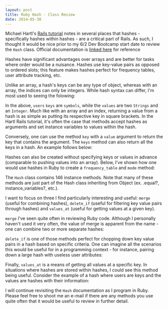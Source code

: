 ```yaml
---
layout: post
title: Ruby Hash - Class Review
date: 2014-05-30 
---
```


Michael Hartl's [Rails tutorial](http://www.railstutorial.org/) notes in several places that hashes - specifically hashes within hashes - are a critical part of Rails. As such, I thought it would be nice prior to my 6/2 Dev Bootcamp start date to review the `Hash` class. Official documentation is [linked here](http://www.ruby-doc.org/core-2.1.2/Hash.html) for reference 

Hashes have significant advantages over arrays and are better for tasks where order would be a nuisance. Hashes use key-value pairs as opposed to ordered slots; this feature makes hashes perfect for frequency tables, user attribute tracking, etc. 

Unlike an array, a hash's keys can be any type of object, whereas with an array, the indices can only be integers. While hash syntax can differ, I'm most used to seeing the folowing:

<script src="https://gist.github.com/BenBrostoff/918322d43d7f0215d88f.js"></script>

In the above, `users` `keys` are `symbols`, while the `values` are two `Strings` and an `Integer`. Much like with an array and an index, returning a value from a hash is as simple as putting its respective key in square brackets. In the Hartl Rails tutorial, it's often the case that methods accept hashes as arguments and set instance variables to values within the hash.

Conversely, one can use the method `key` with a `value` argument to return the key that contains the argument. The `keys` method can also return all the keys in a hash. An example follows below:

<script src="https://gist.github.com/BenBrostoff/d405ef95536183f7371c.js"></script>


Hashes can also be created without specifying keys or values in advance (comparable to pushing values into an array). Below, I've shown how one would use hashes in Ruby to create a `frequency_table` and `mode` method:

<script src="https://gist.github.com/BenBrostoff/ff0ae2a11a311238dc93.js"></script>

The `Hash` class contains 146 instance methods. Note that many of these methods are just part of the Hash class inheriting from Object (ex. .equal?, instance_variables?, etc.).  

I want to focus on three I find particularly interesting and useful: `merge` (useful for combining hashes), `delete_if` (useful for filtering key value pairs through hashes) and `values_at` (useful for getting values at a given key). 

`merge` I've seen quite often in reviewing Ruby code. Although I personally haven't used it very often, the value of merge is apparent from the name - one can combine two or more separate hashes:

<script src="https://gist.github.com/BenBrostoff/d5a3f2265cb30956f346.js"></script>

`delete_if` is one of those methods perfect for chopping down key value pairs in a hash based on specific criteria. One can imagine all the scenarios this would be useful for in a programming context - for instance, pairing down a large hash with useless user attributes:

<script src="https://gist.github.com/BenBrostoff/4bc1e2e7edfd2c413e06.js"></script>

Finally, `values_at` is a means of getting all values at a specific key. In situations where hashes are stored within hashes, I could see this method being useful. Consider the example of a hash where users are keys and the values are hashes with their information: 

<script src="https://gist.github.com/BenBrostoff/b5602d0470e8f9c6fa0c.js"></script>

I will continue revisiting the `Hash` documentation as I program in Ruby. Please feel free to shoot me an e-mail if there are any methods you use quite often that it would be useful to review in further detail. 








